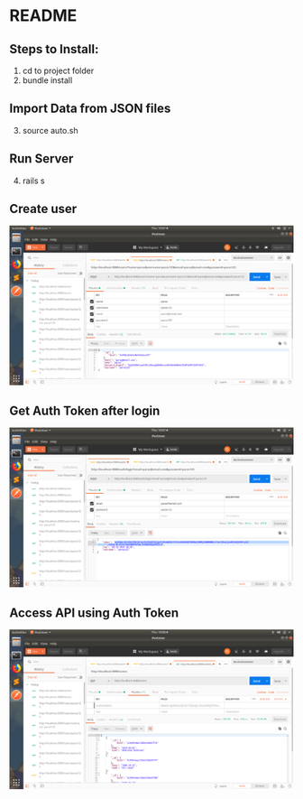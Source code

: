 # README

## Steps to Install:
1. cd to project folder
2. bundle install

## Import Data from JSON files
3. source auto.sh

## Run Server
4. rails s

## Create user
![alt text](https://github.com/parasKumarSahu/AFE-API/blob/master/create.png)

## Get Auth Token after login
![alt text](https://github.com/parasKumarSahu/AFE-API/blob/master/getToken.png)

## Access API using Auth Token
![alt text](https://github.com/parasKumarSahu/AFE-API/blob/master/Query.png)
